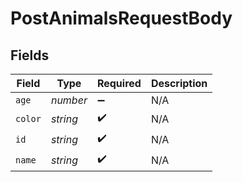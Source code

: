 # PostAnimalsRequestBody


## Fields

| Field              | Type               | Required           | Description        |
| ------------------ | ------------------ | ------------------ | ------------------ |
| `age`              | *number*           | :heavy_minus_sign: | N/A                |
| `color`            | *string*           | :heavy_check_mark: | N/A                |
| `id`               | *string*           | :heavy_check_mark: | N/A                |
| `name`             | *string*           | :heavy_check_mark: | N/A                |